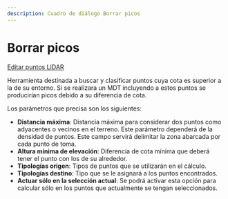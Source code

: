 ```yaml
---
description: Cuadro de diálogo Borrar picos
---
```


# Borrar picos

[Editar puntos LIDAR](../../fichas-de-herramientas/untitled-252/untitled-234.md)

Herramienta destinada a buscar y clasificar puntos cuya cota es superior a la de su entorno. Si se realizara un MDT incluyendo a estos puntos se producirían picos debido a su diferencia de cota.

Los parámetros que precisa son los siguientes:

* **Distancia máxima**: Distancia máxima para considerar dos puntos como adyacentes o vecinos en el terreno. Este parámetro dependerá de la densidad de puntos. Este campo servirá delimitar la zona abarcada por cada punto de toma.
* **Altura mínima de elevación**: Diferencia de cota mínima que deberá tener el punto con los de su alrededor.
* **Tipologías origen**: Tipos de puntos que se utilizarán en el cálculo.
* **Tipologías destino**: Tipo que se le asignará a los puntos encontrados.
* **Actuar sólo en la selección actual**: Se podrá activar esta opción para calcular sólo en los puntos que actualmente se tengan seleccionados.

